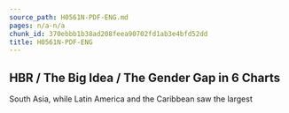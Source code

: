```yaml
---
source_path: H0561N-PDF-ENG.md
pages: n/a-n/a
chunk_id: 370ebbb1b38ad208feea90702fd1ab3e4bfd52dd
title: H0561N-PDF-ENG
---
```

## HBR / The Big Idea / The Gender Gap in 6 Charts

South Asia, while Latin America and the Caribbean saw the largest
